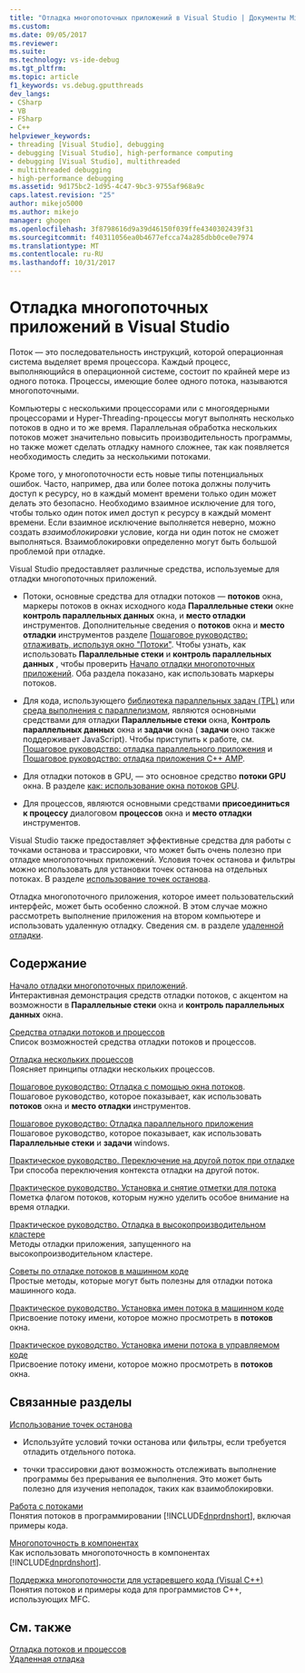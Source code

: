 ```yaml
---
title: "Отладка многопоточных приложений в Visual Studio | Документы Microsoft"
ms.custom: 
ms.date: 09/05/2017
ms.reviewer: 
ms.suite: 
ms.technology: vs-ide-debug
ms.tgt_pltfrm: 
ms.topic: article
f1_keywords: vs.debug.gputthreads
dev_langs:
- CSharp
- VB
- FSharp
- C++
helpviewer_keywords:
- threading [Visual Studio], debugging
- debugging [Visual Studio], high-performance computing
- debugging [Visual Studio], multithreaded
- multithreaded debugging
- high-performance debugging
ms.assetid: 9d175bc2-1d95-4c47-9bc3-9755af968a9c
caps.latest.revision: "25"
author: mikejo5000
ms.author: mikejo
manager: ghogen
ms.openlocfilehash: 3f8798616d9a39d46150f039ffe4340302439f31
ms.sourcegitcommit: f40311056ea0b4677efcca74a285dbb0ce0e7974
ms.translationtype: MT
ms.contentlocale: ru-RU
ms.lasthandoff: 10/31/2017
---
```

# <a name="debug-multithreaded-applications-in-visual-studio"></a>Отладка многопоточных приложений в Visual Studio
Поток — это последовательность инструкций, которой операционная система выделяет время процессора. Каждый процесс, выполняющийся в операционной системе, состоит по крайней мере из одного потока. Процессы, имеющие более одного потока, называются многопоточными.  
  
Компьютеры с несколькими процессорами или с многоядерными процессорами и Hyper-Threading-процессы могут выполнять несколько потоков в одно и то же время. Параллельная обработка нескольких потоков может значительно повысить производительность программы, но также может сделать отладку намного сложнее, так как появляется необходимость следить за несколькими потоками.  
  
Кроме того, у многопоточности есть новые типы потенциальных ошибок. Часто, например, два или более потока должны получить доступ к ресурсу, но в каждый момент времени только один может делать это безопасно. Необходимо взаимное исключение для того, чтобы только один поток имел доступ к ресурсу в каждый момент времени. Если взаимное исключение выполняется неверно, можно создать *взаимоблокировки* условие, когда ни один поток не сможет выполняться. Взаимоблокировки определенно могут быть большой проблемой при отладке.

Visual Studio предоставляет различные средства, используемые для отладки многопоточных приложений.

- Потоки, основные средства для отладки потоков — **потоков** окна, маркеры потоков в окнах исходного кода **Параллельные стеки** окне **контроль параллельных данных** окна, и **место отладки** инструментов. Дополнительные сведения о **потоков** окна и **место отладки** инструментов разделе [Пошаговое руководство: отлаживать, используя окно "Потоки"](../debugger/how-to-use-the-threads-window.md). Чтобы узнать, как использовать **Параллельные стеки** и **контроль параллельных данных** , чтобы проверить [Начало отладки многопоточных приложений](../debugger/get-started-debugging-multithreaded-apps.md). Оба раздела показано, как использовать маркеры потоков.
  
- Для кода, использующего [библиотека параллельных задач (TPL)](/dotnet/standard/parallel-programming/task-parallel-library-tpl) или [среда выполнения с параллелизмом](/cpp/parallel/concrt/concurrency-runtime/), являются основными средствами для отладки **Параллельные стеки** окна, **Контроль параллельных данных** окна и **задачи** окна ( **задачи** окно также поддерживает JavaScript). Чтобы приступить к работе, см. [Пошаговое руководство: отладка параллельного приложения](../debugger/walkthrough-debugging-a-parallel-application.md) и [Пошаговое руководство: отладка приложения C++ AMP](/cpp/parallel/amp/walkthrough-debugging-a-cpp-amp-application.md). 

- Для отладки потоков в GPU, — это основное средство **потоки GPU** окна. В разделе [как: использование окна потоков GPU](../debugger/how-to-use-the-gpu-threads-window.md).  

- Для процессов, являются основными средствами **присоединиться к процессу** диалоговом **процессов** окна и **место отладки** инструментов.  
  
Visual Studio также предоставляет эффективные средства для работы с точками останова и трассировки, что может быть очень полезно при отладке многопоточных приложений. Условия точек останова и фильтры можно использовать для установки точек останова на отдельных потоках. В разделе [использование точек останова](../debugger/using-breakpoints.md). 
  
Отладка многопоточного приложения, которое имеет пользовательский интерфейс, может быть особенно сложной. В этом случае можно рассмотреть выполнение приложения на втором компьютере и использовать удаленную отладку. Сведения см. в разделе [удаленной отладки](../debugger/remote-debugging.md).  
  
## <a name="in-this-section"></a>Содержание
 [Начало отладки многопоточных приложений](../debugger/get-started-debugging-multithreaded-apps.md).  
 Интерактивная демонстрация средств отладки потоков, с акцентом на возможности в **Параллельные стеки** окна и **контроль параллельных данных** окна.

 [Средства отладки потоков и процессов](../debugger/debug-threads-and-processes.md)  
 Список возможностей средства отладки потоков и процессов.  
  
 [Отладка нескольких процессов](../debugger/debug-multiple-processes.md)  
 Поясняет принципы отладки нескольких процессов.

 [Пошаговое руководство: Отладка с помощью окна потоков](../debugger/how-to-use-the-threads-window.md).  
 Пошаговое руководство, которое показывает, как использовать **потоков** окна и **место отладки** инструментов. 

 [Пошаговое руководство: Отладка параллельного приложения](../debugger/walkthrough-debugging-a-parallel-application.md)  
 Пошаговое руководство, которое показывает, как использовать **Параллельные стеки** и **задачи** windows.  
  
 [Практическое руководство. Переключение на другой поток при отладке](../debugger/how-to-switch-to-another-thread-while-debugging.md)  
 Три способа переключения контекста отладки на другой поток.  
  
 [Практическое руководство. Установка и снятие отметки для потока](../debugger/how-to-flag-and-unflag-threads.md)  
 Пометка флагом потоков, которым нужно уделить особое внимание на время отладки.    
  
 [Практическое руководство. Отладка в высокопроизводительном кластере](../debugger/how-to-debug-on-a-high-performance-cluster.md)  
 Методы отладки приложения, запущенного на высокопроизводительном кластере.  

 [Советы по отладке потоков в машинном коде](../debugger/tips-for-debugging-threads-in-native-code.md)  
 Простые методы, которые могут быть полезны для отладки потока машинного кода. 

 [Практическое руководство. Установка имен потока в машинном коде](../debugger/how-to-set-a-thread-name-in-native-code.md)  
 Присвоение потоку имени, которое можно просмотреть в **потоков** окна.  
  
 [Практическое руководство. Установка имени потока в управляемом коде](../debugger/how-to-set-a-thread-name-in-managed-code.md)  
 Присвоение потоку имени, которое можно просмотреть в **потоков** окна. 
  
## <a name="related-sections"></a>Связанные разделы  
 [Использование точек останова](../debugger/using-breakpoints.md)

 - Используйте условий точки останова или фильтры, если требуется отладить отдельного потока.  
  
 - точки трассировки дают возможность отслеживать выполнение программы без прерывания ее выполнения. Это может быть полезно для изучения неполадок, таких как взаимоблокировки.  
  
 [Работа с потоками](/dotnet/standard/threading/index)  
 Понятия потоков в программировании [!INCLUDE[dnprdnshort](../code-quality/includes/dnprdnshort_md.md)], включая примеры кода.  
  
 [Многопоточность в компонентах](http://msdn.microsoft.com/Library/2fc31e68-fb71-4544-b654-0ce720478779)  
 Как использовать многопоточность в компонентах [!INCLUDE[dnprdnshort](../code-quality/includes/dnprdnshort_md.md)].  
  
 [Поддержка многопоточности для устаревшего кода (Visual C++)](/cpp/parallel/multithreading/multithreading-support-for-older-code-visual-cpp)  
 Понятия потоков и примеры кода для программистов C++, использующих MFC.  
  
## <a name="see-also"></a>См. также  
 [Отладка потоков и процессов](../debugger/debug-threads-and-processes.md)   
 [Удаленная отладка](../debugger/remote-debugging.md)